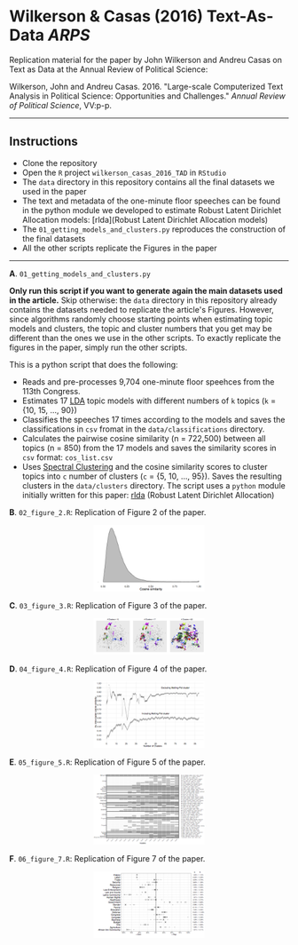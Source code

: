 # Wilkerson & Casas (2016) Text-As-Data *ARPS*
Replication material for the paper by John Wilkerson and Andreu Casas on Text as Data at the Annual Review of Political Science:

Wilkerson, John and Andreu Casas. 2016. "Large-scale Computerized Text Analysis in Political Science: Opportunities and Challenges." *Annual Review of Political Science*, VV:p-p.

---

## Instructions

- Clone the repository
- Open the `R` project `wilkerson_casas_2016_TAD` in `RStudio`
- The `data` directory in this repository contains all the final datasets we used in the paper
- The text and metadata of the one-minute floor speeches can be found in the python module we developed to estimate Robust Latent Dirichlet Allocation models: [rlda](Robust Latent Dirichlet Allocation models)
- The `01_getting_models_and_clusters.py` reproduces the construction of the final datasets
- All the other scripts replicate the Figures in the paper

---


**A**. `01_getting_models_and_clusters.py`

**Only run this script if you want to generate again the main datasets used in the article.** Skip otherwise: the `data` directory in this repository already contains the datasets needed to replicate the article's Figures. However, since algorithms randomly choose starting points when estimating topic models and clusters, the topic and cluster numbers that you get may be different than the ones we use in the other scripts. To exactly replicate the figures in the paper, simply run the other scripts.

This is a python script that does the following:
  - Reads and pre-processes 9,704 one-minute floor speehces from the 113th Congress.
  - Estimates 17 [LDA](https://pypi.python.org/pypi/lda) topic models with different numbers of `k` topics (`k` = {10, 15, ..., 90}) 
  - Classifies the speeches 17 times according to the models and saves the classifications in `csv` fromat in the `data/classifications` directory.
  - Calculates the pairwise cosine similarity (n = 722,500) between all topics (n = 850) from the 17 models and saves the similarity scores in `csv` format: `cos_list.csv`
  - Uses [Spectral Clustering](http://scikit-learn.org/stable/modules/clustering.html#spectral-clustering) and the cosine similarity scores to cluster topics into `c` number of clusters (`c` = {5, 10, ..., 95}). Saves the resulting clusters in the `data/clusters` directory.
  The script uses a `python` module initially written for this paper: [rlda](https://github.com/CasAndreu/rlda) (Robust Latent Dirichlet Allocation)

**B**. `02_figure_2.R`: Replication of Figure 2 of the paper.
<p align="center">
  <img src="images/intra_density_final.png" style="width: 200px;"/>
</p>


**C**. `03_figure_3.R`: Replication of Figure 3 of the paper.
<p align="center">
  <img src="images/three_clustering.png" style="width: 200px;"/>
</p>

**D**. `04_figure_4.R`: Replication of Figure 4 of the paper.
<p align="center">
  <img src="images/intra_including_excluding.png" style="width: 200px;"/>
</p>

**E**. `05_figure_5.R`: Replication of Figure 5 of the paper.
<p align="center">
  <img src="images/clusters_issues_topics2.png" style="width: 200px;"/>
</p>

**F**. `06_figure_7.R`: Replication of Figure 7 of the paper.
<p align="center">
  <img src="images/issues_results3.png" style="width: 200px;"/>
</p>



